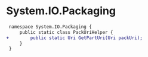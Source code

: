 # System.IO.Packaging

``` diff
 namespace System.IO.Packaging {
     public static class PackUriHelper {
+        public static Uri GetPartUri(Uri packUri);
     }
 }
```
